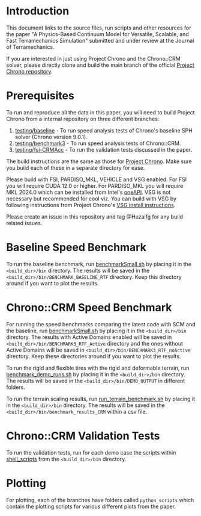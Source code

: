 # Introduction
This document links to the source files, run scripts and other resources for the paper "A Physics-Based Continuum Model for Versatile, Scalable, and
Fast Terramechanics Simulation" submitted and under review at the Journal of Terramechanics.

If you are interested in just using Project Chrono and the Chrono::CRM solver, please directly clone and build the main branch of the official [Project Chrono repository](https://github.com/projectchrono/chrono).

# Prerequisites
To run and reproduce all the data in this paper, you will need to build Project Chrono from a internal repository on three different branches:

1) [testing/baseline](https://github.com/uwsbel/chrono-wisc/tree/testing/baseline) - To run speed analysis tests of Chrono's baseline SPH solver (Chrono version 9.0.1).
2) [testing/benchmark3](https://github.com/uwsbel/chrono-wisc/tree/testing/benchmark3) - To run speed analysis tests of Chrono::CRM.
3) [testing/fsi-CRMAcc](https://github.com/uwsbel/chrono-wisc/tree/feature/fsi-CRMAcc) - To run the validation tests discussed in the paper.

The build instructions are the same as those for [Project Chrono](https://api.projectchrono.org/tutorial_install_chrono.html). Make sure you build each of these in a separate directory for ease.  

Please build with FSI, PARDISO_MKL, VEHICLE and VSG enabled. For FSI you will require CUDA 12.0 or higher. For PARDISO_MKL you will require MKL 2024.0 which can be installed from Intel's [oneAPI](https://www.intel.com/content/www/us/en/developer/tools/oneapi/base-toolkit/download.html). VSG is not necessary but recommended for cool viz. You can build with VSG by following instructions from Project Chrono's [VSG install instructions](https://api.projectchrono.org/module_vsg_installation.html).  

Please create an issue in this repository and tag @Huzaifg for any build related issues.

# Baseline Speed Benchmark
To run the baseline benchmark, run [benchmarkSmall.sh](https://github.com/uwsbel/chrono-wisc/blob/testing/baseline/benchmarkShellScripts/benchmarkSmall.sh) by placing it in the `<build_dir>/bin` directory. The results will be saved in the `<build_dir>/bin/BENCHMARK_BASELINE_RTF` directory. Keep this directory around if you want to plot the results.

# Chrono::CRM Speed Benchmark
For running the speed benchmarks comparing the latest code with SCM and the baseline, run [benchmarkSmall.sh](https://github.com/uwsbel/chrono-wisc/blob/testing/benchmark3/shell_scripts/benchmarkSmall.sh) by placing it in the `<build_dir>/bin` directory. The results with Active Domains enabled will be saved in `<build_dir>/bin/BENCHMARK3_RTF_Active` directory and the ones without Active Domains will be saved in `<build_dir>/bin/BENCHMARK3_RTF_noActive` directory. Keep these directories around if you want to plot the results.

To run the rigid and flexible tires with the rigid and deformable terrain, run [benchmark_demo_runs.sh](https://github.com/uwsbel/chrono-wisc/blob/testing/benchmark3/shell_scripts/benchmark_demo_runs.sh) by placing it in the `<build_dir>/bin` directory. The results will be saved in the `<build_dir>/bin/DEMO_OUTPUT` in different folders. 

To run the terrain scaling results, run [run_terrain_benchmark.sh](https://github.com/uwsbel/chrono-wisc/blob/testing/benchmark3/shell_scripts/run_terrain_benchmark.sh) by placing it in the `<build_dir>/bin` directory. The results will be saved in the `<build_dir>/bin/benchmark_results_CRM` within a csv file.

# Chrono::CRM Validation Tests
To run the validation tests, run for each demo case the scripts within [shell_scripts](https://github.com/uwsbel/chrono-wisc/tree/testing/fsi-CRMAcc/shell_scripts) from the `<build_dir>/bin` directory. 

# Plotting
For plotting, each of the branches have folders called `python_scripts` which contain the plotting scripts for various different plots from the paper.
